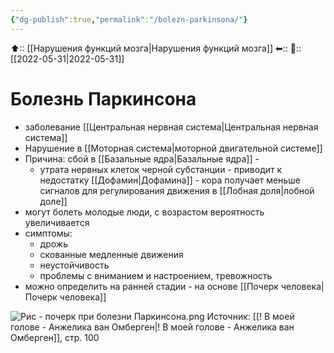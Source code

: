 ```yaml
---
{"dg-publish":true,"permalink":"/bolezn-parkinsona/"}
---
```



⬆:: [[Нарушения функций мозга\|Нарушения функций мозга]]
⬅::
📅:: [[2022-05-31\|2022-05-31]]

# Болезнь Паркинсона
- заболевание [[Центральная нервная система\|Центральная нервная система]]
- Нарушение в  [[Моторная система\|моторной двигательной системе]]
- Причина: сбой в [[Базальные ядра\|Базальные ядра]] - 
	- утрата нервных клеток черной субстанции - приводит к недостатку [[Дофамин\|Дофамина]] - кора получает меньше сигналов для регулирования движения в [[Лобная доля\|лобной доле]]
- могут болеть молодые люди, с возрастом вероятность увеличивается
- симптомы:
	- дрожь
	- скованные медленные движения
	- неустойчивость
	- проблемы с вниманием и настроением, тревожность
- можно определить на ранней стадии - на основе [[Почерк человека\|Почерк человека]]

![Рис - почерк при болезни Паркинсона.png](/img/user/%D0%A0%D0%B8%D1%81%20-%20%D0%BF%D0%BE%D1%87%D0%B5%D1%80%D0%BA%20%D0%BF%D1%80%D0%B8%20%D0%B1%D0%BE%D0%BB%D0%B5%D0%B7%D0%BD%D0%B8%20%D0%9F%D0%B0%D1%80%D0%BA%D0%B8%D0%BD%D1%81%D0%BE%D0%BD%D0%B0.png)
Источник: [[! В моей голове - Анжелика ван Омберген\|! В моей голове - Анжелика ван Омберген]], стр. 100

